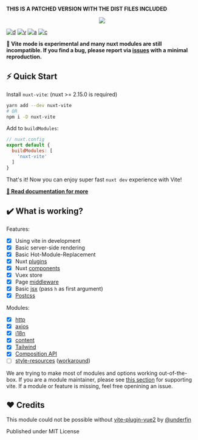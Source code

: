 **THIS IS A PATCHED VERSION WITH THE DIST FILES INCLUDED**


<p style="text-align: center">
  <img src="./docs/static/preview.svg">
</p>

[![d](https://img.shields.io/npm/dm/nuxt-vite.svg?style=flat-square)](https://npmjs.com/package/nuxt-vite)
[![v](https://img.shields.io/npm/v/nuxt-vite/latest.svg?style=flat-square)](https://npmjs.com/package/nuxt-vite)
[![a](https://img.shields.io/github/workflow/status/nuxt/vite/ci/main?style=flat-square)](https://github.com/nuxt/vite/actions)
[![c](https://img.shields.io/codecov/c/gh/nuxt/vite/main?style=flat-square)](https://codecov.io/gh/nuxt/vite)

<!-- [![See Demo](https://codesandbox.io/static/img/play-codesandbox.svg)](https://codesandbox.io/s/github/nuxt/vite/tree/main/demo) -->


**🧪 Vite mode is experimental and many nuxt modules are still incompatible. If you find a bug, please report via [issues](https://github.com/nuxt/vite/issues) with a minimal reproduction.**


## ⚡ Quick Start

Install `nuxt-vite`: (nuxt >= 2.15.0 is required)

```sh
yarn add --dev nuxt-vite
# OR
npm i -D nuxt-vite
```

Add to `buildModules`:

```js
// nuxt.config
export default {
  buildModules: [
    'nuxt-vite'
  ]
}
```

That's it! Now you can enjoy super fast `nuxt dev` experience with Vite!


**[📖 Read documentation for more](https://vite.nuxtjs.org)**

## ✔️ What is working?

Features:

- [x] Using vite in development
- [x] Basic server-side rendering
- [x] Basic Hot-Module-Replacement
- [x] Nuxt [plugins](https://nuxtjs.org/docs/2.x/directory-structure/plugins/)
- [x] Nuxt [components](https://github.com/nuxt/components/)
- [X] Vuex store
- [x] Page [middleware](https://nuxtjs.org/docs/2.x/directory-structure/middleware/)
- [x] Basic [jsx](https://vuejs.org/v2/guide/render-function.html#JSX) (pass `h` as first argument)
- [x] [Postcss](https://nuxtjs.org/docs/2.x/configuration-glossary/configuration-build#postcss)

Modules:

- [X] [http](https://http.nuxtjs.org/)
- [x] [axios](https://axios.nuxtjs.org/)
- [X] [i18n](https://i18n.nuxtjs.org/)
- [x] [content](https://content.nuxtjs.org/)
- [x] [Tailwind](https://tailwindcss.nuxtjs.org/)
- [x] [Composition API](https://composition-api.nuxtjs.org/)
- [ ] [style-resources](https://github.com/nuxt-community/style-resources-module) ([workaround](https://vite.nuxtjs.org/misc/common-issues#styleresources))

We are trying to make most of modules and options working out-of-the-box. If you are a module maintainer,
 please see [this section](https://vite.nuxtjs.org/advanced/modules) for supporting vite. If a module or feature is missing, feel free openining an issue.

## ❤️ Credits

This module could not be possible without [vite-plugin-vue2](https://github.com/underfin/vite-plugin-vue2) by [@underfin](https://github.com/underfin)

Published under MIT License
